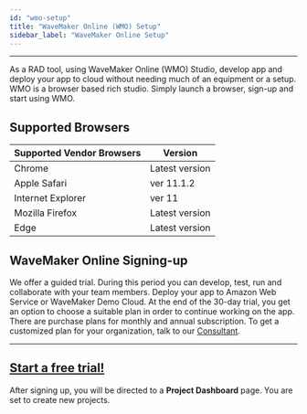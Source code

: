 ```yaml
---
id: "wmo-setup"
title: "WaveMaker Online (WMO) Setup"
sidebar_label: "WaveMaker Online Setup"
---
```

---
As a RAD tool, using WaveMaker Online (WMO) Studio, develop app and deploy your app to cloud without needing much of an equipment or a setup. WMO is a browser based rich studio. Simply launch a browser, sign-up and start using WMO.  

## Supported Browsers

| Supported Vendor Browsers | Version |
| --- | --- |
| Chrome|  Latest version |
| Apple Safari |  ver 11.1.2|
| Internet Explorer |  ver 11 |
| Mozilla Firefox |  Latest version |
| Edge |  Latest version |

## WaveMaker Online Signing-up

 We offer a guided trial. During this period you can develop, test, run and collaborate with your team members. Deploy your app to Amazon Web Service or WaveMaker Demo Cloud. At the end of the 30-day trial, you get an option to choose a suitable plan in order to continue working on the app. There are purchase plans for monthly and annual subscription. To get a customized plan for your organization, talk to our [Consultant](https://www.wavemaker.com/talk-to-expert/).

---
## [Start a free trial!](https://www.wavemaker.com/get-started/)
After signing up, you will be directed to a **Project Dashboard** page. You are set to create new projects. 

